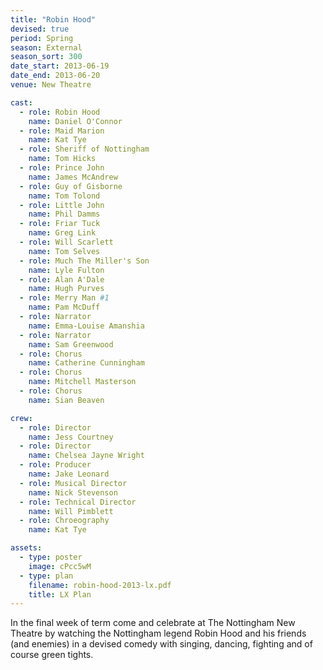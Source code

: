 ```yaml
---
title: "Robin Hood"
devised: true
period: Spring
season: External
season_sort: 300
date_start: 2013-06-19
date_end: 2013-06-20
venue: New Theatre

cast:
  - role: Robin Hood
    name: Daniel O'Connor
  - role: Maid Marion
    name: Kat Tye
  - role: Sheriff of Nottingham
    name: Tom Hicks
  - role: Prince John
    name: James McAndrew
  - role: Guy of Gisborne
    name: Tom Tolond
  - role: Little John
    name: Phil Damms
  - role: Friar Tuck
    name: Greg Link
  - role: Will Scarlett
    name: Tom Selves
  - role: Much The Miller's Son
    name: Lyle Fulton
  - role: Alan A'Dale
    name: Hugh Purves
  - role: Merry Man #1
    name: Pam McDuff
  - role: Narrator
    name: Emma-Louise Amanshia
  - role: Narrator
    name: Sam Greenwood
  - role: Chorus
    name: Catherine Cunningham
  - role: Chorus
    name: Mitchell Masterson
  - role: Chorus
    name: Sian Beaven

crew:
  - role: Director
    name: Jess Courtney
  - role: Director
    name: Chelsea Jayne Wright
  - role: Producer
    name: Jake Leonard
  - role: Musical Director
    name: Nick Stevenson
  - role: Technical Director
    name: Will Pimblett
  - role: Chroeography
    name: Kat Tye

assets:
  - type: poster
    image: cPcc5wM
  - type: plan
    filename: robin-hood-2013-lx.pdf
    title: LX Plan
---
```


In the final week of term come and celebrate at The Nottingham New Theatre by watching the Nottingham legend Robin Hood and his friends (and enemies) in a devised comedy with singing, dancing, fighting and of course green tights.
